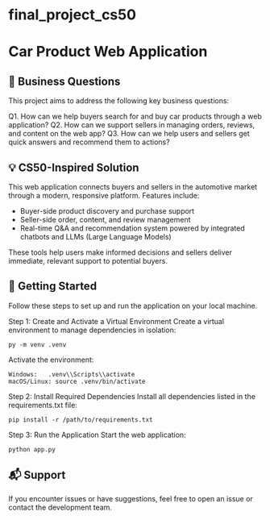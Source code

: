 # final_project_cs50

Car Product Web Application
===========================

📌 Business Questions
---------------------
This project aims to address the following key business questions:

Q1. How can we help buyers search for and buy car products through a web application?
Q2. How can we support sellers in managing orders, reviews, and content on the web app?
Q3. How can we help users and sellers get quick answers and recommend them to actions?

💡 CS50-Inspired Solution
--------------------------
This web application connects buyers and sellers in the automotive market through a modern, responsive platform. Features include:

- Buyer-side product discovery and purchase support
- Seller-side order, content, and review management
- Real-time Q&A and recommendation system powered by integrated chatbots and LLMs (Large Language Models)

These tools help users make informed decisions and sellers deliver immediate, relevant support to potential buyers.

🚀 Getting Started
------------------
Follow these steps to set up and run the application on your local machine.

Step 1: Create and Activate a Virtual Environment
Create a virtual environment to manage dependencies in isolation:

    py -m venv .venv

Activate the environment:

    Windows:   .venv\\Scripts\\activate
    macOS/Linux: source .venv/bin/activate

Step 2: Install Required Dependencies
Install all dependencies listed in the requirements.txt file:

    pip install -r /path/to/requirements.txt

Step 3: Run the Application
Start the web application:

    python app.py

📬 Support
----------
If you encounter issues or have suggestions, feel free to open an issue or contact the development team.